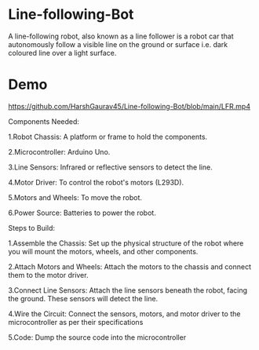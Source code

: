 # Line-following-Bot
A line-following robot, also known as a line follower is a robot car that autonomously follow a visible line on the ground or surface i.e. dark coloured line over a light surface.

# Demo
https://github.com/HarshGaurav45/Line-following-Bot/blob/main/LFR.mp4

Components Needed:

1.Robot Chassis: A platform or frame to hold the components.

2.Microcontroller: Arduino Uno.

3.Line Sensors: Infrared or reflective sensors to detect the line.

4.Motor Driver: To control the robot's motors (L293D).

5.Motors and Wheels: To move the robot.

6.Power Source: Batteries to power the robot.

Steps to Build:

1.Assemble the Chassis: Set up the physical structure of the robot where you will mount the motors, wheels, and other components.

2.Attach Motors and Wheels: Attach the motors to the chassis and connect them to the motor driver.

3.Connect Line Sensors: Attach the line sensors beneath the robot, facing the ground. These sensors will detect the line.

4.Wire the Circuit: Connect the sensors, motors, and motor driver to the microcontroller as per their specifications

5.Code: Dump the source code into the microcontroller
